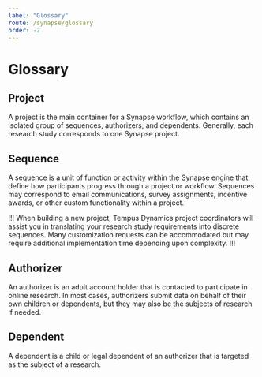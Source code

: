 ```yaml
---
label: "Glossary"
route: /synapse/glossary
order: -2
---
```

# Glossary

## Project
A project is the main container for a Synapse workflow, which contains an isolated group of sequences, authorizers, and dependents. Generally, each research study corresponds to one Synapse project.

## Sequence
A sequence is a unit of function or activity within the Synapse engine that define how participants progress through a project or workflow. Sequences may correspond to email communications, survey assignments, incentive awards, or other custom functionality within a project.

!!!
When building a new project, Tempus Dynamics project coordinators will assist you in translating your research study requirements into discrete sequences. Many customization requests can be accommodated but may require additional implementation time depending upon complexity.
!!!

## Authorizer
An authorizer is an adult account holder that is contacted to participate in online research. In most cases, authorizers submit data on behalf of their own children or dependents, but they may also be the subjects of research if needed.

## Dependent
A dependent is a child or legal dependent of an authorizer that is targeted as the subject of a research.